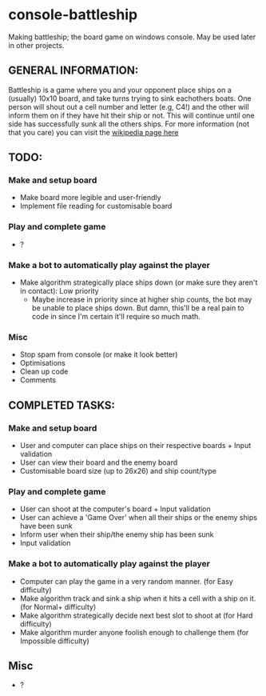 # console-battleship
Making battleship; the board game on windows console. May be used later in other projects.

## GENERAL INFORMATION:
Battleship is a game where you and your opponent place ships on a (usually) 10x10 board, and take turns trying to sink eachothers boats. One person will shout out a cell number and letter (e.g, C4!) and the other will inform them on if they have hit their ship or not. This will continue until one side has successfully sunk all the others ships.
For more information (not that you care) you can visit the [wikipedia page here](https://en.wikipedia.org/wiki/Battleship_(game))

## TODO: 
### Make and setup board
- Make board more legible and user-friendly 
- Implement file reading for customisable board
### Play and complete game
- ?
### Make a bot to automatically play against the player
- Make algorithm strategically place ships down (or make sure they aren't in contact): Low priority
    - Maybe increase in priority since at higher ship counts, the bot may be unable to place ships down. But damn, this'll be a real pain to code in since I'm certain it'll require so much math.
### Misc
- Stop spam from console (or make it look better)
- Optimisations
- Clean up code
- Comments

## COMPLETED TASKS:
### Make and setup board
- User and computer can place ships on their respective boards + Input validation
- User can view their board and the enemy board
- Customisable board size (up to 26x26) and ship count/type
### Play and complete game
- User can shoot at the computer's board + Input validation
- User can achieve a 'Game Over' when all their ships or the enemy ships have been sunk
- Inform user when their ship/the enemy ship has been sunk
- Input validation
### Make a bot to automatically play against the player
- Computer can play the game in a very random manner. (for Easy difficulty)
- Make algorithm track and sink a ship when it hits a cell with a ship on it. (for Normal+ difficulty)
- Make algorithm strategically decide next best slot to shoot at (for Hard difficulty)
- Make algorithm murder anyone foolish enough to challenge them (for Impossible difficulty)
## Misc
- ?